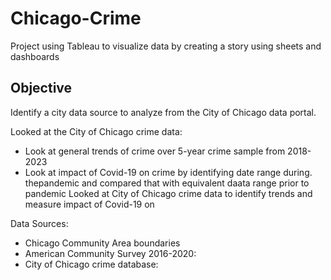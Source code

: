 # Chicago-Crime
Project using Tableau to visualize data by creating a story using sheets and dashboards
## Objective
Identify a city data source to analyze from the City of Chicago data portal.

Looked at the City of Chicago crime data:
- Look at general trends of crime over 5-year crime sample from 2018-2023
- Look at impact of Covid-19 on crime by identifying date range during. thepandemic and compared that with equivalent daata range prior to 
  pandemic
Looked at City of Chicago crime data to identify trends and measure impact of Covid-19 on 

Data Sources:
- Chicago Community Area boundaries
- American Community Survey 2016-2020:
- City of Chicago crime database:

